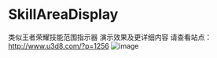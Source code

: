 # SkillAreaDisplay
类似王者荣耀技能范围指示器
演示效果及更详细内容 请查看站点：http://www.u3d8.com/?p=1256
![image](http://www.u3d8.com/wp-content/uploads/2017/08/SkillArea.gif)
